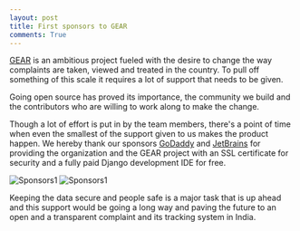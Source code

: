 ```yaml
---
layout: post
title: First sponsors to GEAR
comments: True
---
```


[GEAR](http://www.gearsystems.org/) is an ambitious project fueled with the desire to change the way complaints are taken, viewed and treated in the country. To pull off something of this scale it requires a lot of support that needs to be given.

Going open source has proved its importance, the community we build and the contributors who are willing to work along to make the change.

Though a lot of effort is put in by the team members, there's a point of time when even the smallest of the support given to us makes the product happen. We hereby thank our sponsors [GoDaddy](http://www.godaddy.com/) and [JetBrains](http://www.jetbrains.com) for providing the organization and the GEAR project with an SSL certificate for security and a fully paid Django development IDE for free.

![Sponsors1]({{site.url|append:site.baseurl}}/public/img/godaddy.png)
![Sponsors1]({{site.url|append:site.baseurl}}/public/img/jetbrains.png)

Keeping the data secure and people safe is a major task that is up ahead and this support would be going a long way and paving the future to an open and a transparent complaint and its tracking system in India.